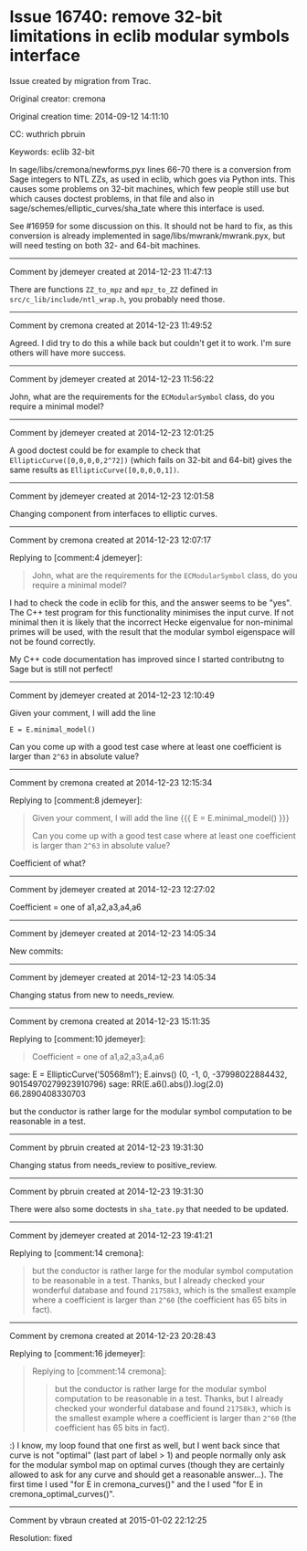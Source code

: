 # Issue 16740: remove 32-bit limitations in eclib modular symbols interface

Issue created by migration from Trac.

Original creator: cremona

Original creation time: 2014-09-12 14:11:10

CC:  wuthrich pbruin

Keywords: eclib 32-bit

In sage/libs/cremona/newforms.pyx lines 66-70 there is a conversion from Sage integers to NTL ZZs, as used in eclib, which goes via Python ints.  This causes some problems on 32-bit machines, which few people still use but which causes doctest problems, in that file and also in sage/schemes/elliptic_curves/sha_tate where this interface is used.

See #16959 for some discussion on this.  It should not be hard to fix, as this conversion is already implemented in sage/libs/mwrank/mwrank.pyx, but will need testing on both 32- and 64-bit machines.



---

Comment by jdemeyer created at 2014-12-23 11:47:13

There are functions `ZZ_to_mpz` and `mpz_to_ZZ` defined in `src/c_lib/include/ntl_wrap.h`, you probably need those.


---

Comment by cremona created at 2014-12-23 11:49:52

Agreed.  I did try to do this a while back but couldn't get it to work.   I'm sure others will have more success.


---

Comment by jdemeyer created at 2014-12-23 11:56:22

John, what are the requirements for the `ECModularSymbol` class, do you require a minimal model?


---

Comment by jdemeyer created at 2014-12-23 12:01:25

A good doctest could be for example to check that `EllipticCurve([0,0,0,0,2^72])` (which fails on 32-bit and 64-bit) gives the same results as `EllipticCurve([0,0,0,0,1])`.


---

Comment by jdemeyer created at 2014-12-23 12:01:58

Changing component from interfaces to elliptic curves.


---

Comment by cremona created at 2014-12-23 12:07:17

Replying to [comment:4 jdemeyer]:
> John, what are the requirements for the `ECModularSymbol` class, do you require a minimal model?

I had to check the code in eclib for this, and the answer seems to be "yes".  The C++ test program for this functionality minimises the input curve.  If not minimal then it is likely that the incorrect Hecke eigenvalue for non-minimal primes will be used, with the result that the modular symbol eigenspace will not be found correctly.

My C++ code documentation has improved since I started contributng to Sage but is still not perfect!


---

Comment by jdemeyer created at 2014-12-23 12:10:49

Given your comment, I will add the line

```
E = E.minimal_model()
```


Can you come up with a good test case where at least one coefficient is larger than `2^63` in absolute value?


---

Comment by cremona created at 2014-12-23 12:15:34

Replying to [comment:8 jdemeyer]:
> Given your comment, I will add the line
> {{{
> E = E.minimal_model()
> }}}
> 
> Can you come up with a good test case where at least one coefficient is larger than `2^63` in absolute value?

Coefficient of what?


---

Comment by jdemeyer created at 2014-12-23 12:27:02

Coefficient = one of a1,a2,a3,a4,a6


---

Comment by jdemeyer created at 2014-12-23 14:05:34

New commits:


---

Comment by jdemeyer created at 2014-12-23 14:05:34

Changing status from new to needs_review.


---

Comment by cremona created at 2014-12-23 15:11:35

Replying to [comment:10 jdemeyer]:
> Coefficient = one of a1,a2,a3,a4,a6

sage: E = EllipticCurve('50568m1'); E.ainvs()
(0, -1, 0, -37998022884432, 90154970279923910796)
sage: RR(E.a6().abs()).log(2.0)
66.2890408330703


but the conductor is rather large for the modular symbol computation to be reasonable in a test.


---

Comment by pbruin created at 2014-12-23 19:31:30

Changing status from needs_review to positive_review.


---

Comment by pbruin created at 2014-12-23 19:31:30

There were also some doctests in `sha_tate.py` that needed to be updated.


---

Comment by jdemeyer created at 2014-12-23 19:41:21

Replying to [comment:14 cremona]:
> but the conductor is rather large for the modular symbol computation to be reasonable in a test.
Thanks, but I already checked your wonderful database and found `21758k3`, which is the smallest example where a coefficient is larger than `2^60` (the coefficient has 65 bits in fact).


---

Comment by cremona created at 2014-12-23 20:28:43

Replying to [comment:16 jdemeyer]:
> Replying to [comment:14 cremona]:
> > but the conductor is rather large for the modular symbol computation to be reasonable in a test.
> Thanks, but I already checked your wonderful database and found `21758k3`, which is the smallest example where a coefficient is larger than `2^60` (the coefficient has 65 bits in fact).

:) I know, my loop found that one first as well, but I went back since that curve is not "optimal" (last part of label > 1) and people normally only ask for the modular symbol map on optimal curves (though they are certainly allowed to ask for any curve and should get a reasonable answer...).  The first time I used "for E in cremona_curves()" and the I used "for E in cremona_optimal_curves()".


---

Comment by vbraun created at 2015-01-02 22:12:25

Resolution: fixed
